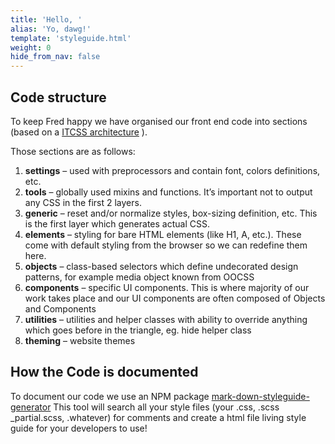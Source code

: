 ```yaml
---
title: 'Hello, '
alias: 'Yo, dawg!'
template: 'styleguide.html'
weight: 0
hide_from_nav: false
---
```

## Code structure
To keep Fred happy we have organised our front end code into sections (based on a [ITCSS architecture](https://www.xfive.co/blog/itcss-scalable-maintainable-css-architecture/) ).

Those sections are as follows:

1. **settings** – used with preprocessors and contain font, colors definitions, etc.
2. **tools** – globally used mixins and functions. It’s important not to output any CSS in the first 2 layers.
3. **generic** – reset and/or normalize styles, box-sizing definition, etc. This is the first layer which generates actual CSS.
4. **elements** – styling for bare HTML elements (like H1, A, etc.). These come with default styling from the browser so we can redefine them here.
5. **objects** – class-based selectors which define undecorated design patterns, for example media object known from OOCSS
6. **components**  – specific UI components. This is where majority of our work takes place and our UI components are often composed of Objects and Components
7. **utilities** – utilities and helper classes with ability to override anything which goes before in the triangle, eg. hide helper class
8. **theming** – website themes


## How the Code is documented
To document our code we use an NPM package [mark-down-styleguide-generator](https://www.npmjs.com/package/markdown-styleguide-generator) 
This tool will search all your style files (your .css, .scss _partial.scss, .whatever) for comments and create a html file living style guide for your developers to use!



